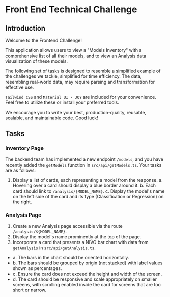 # Front End Technical Challenge

## Introduction

Welcome to the Frontend Challenge!

This application allows users to view a "Models Inventory" with a comprehensive list of all their models, and to view an Analysis data visualization of these models.

The following set of tasks is designed to resemble a simplified example of the challenges we tackle, simplified for time efficiency. The data, resembling real-world data, may require parsing and transformation for effective use.

`Tailwind CSS` and `Material UI - JOY` are included for your convenience. Feel free to utilize these or install your preferred tools.

We encourage you to write your best, production-quality, reusable, scalable, and maintainable code. Good luck!

## Tasks

### Inventory Page

The backend team has implemented a new endpoint `/models`, and you have recently added the `getModels` function in `src/api/getModels.ts`. Your tasks are as follows:

1. Display a list of cards, each representing a model from the response.
   a. Hovering over a card should display a blue border around it.
   b. Each card should link to `/analysis/{MODEL_NAME}`.
   c. Display the model's name on the left side of the card and its type (Classification or Regression) on the right.

### Analysis Page

1. Create a new Analysis page accessible via the route `/analysis/${MODEL_NAME}`.
2. Display the model's name prominently at the top of the page.
3. Incorporate a card that presents a NIVO bar chart with data from `getAnalysis` in `src/api/getAnalysis.ts`.
-  a. The bars in the chart should be oriented horizontally.
-   b. The bars should be grouped by origin (not stacked) with label values shown as percentages.
-   c. Ensure the card does not exceed the height and width of the screen.
-   d. The card should be responsive and scale appropriately on smaller screens, with scrolling enabled inside the card for screens that are too short or narrow.
